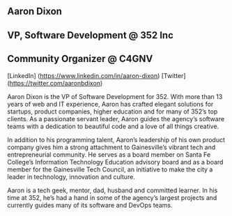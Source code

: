 Aaron Dixon
---

## VP, Software Development @ 352 Inc
## Community Organizer @ C4GNV

[LinkedIn] (https://www.linkedin.com/in/aaron-dixon)
[Twitter] (https://twitter.com/aaronbdixon)

Aaron Dixon is the VP of Software Development for 352. With more than 13 years of web and IT experience, Aaron has crafted elegant solutions for startups, product companies, higher education and for many of 352’s top clients. As a passionate servant leader, Aaron guides the agency’s software teams with a dedication to beautiful code and a love of all things creative.

In addition to his programming talent, Aaron’s leadership of his own product company gives him a strong attachment to Gainesville’s vibrant tech and entrepreneurial community. He serves as a board member on Santa Fe College’s Information Technology Education advisory board and as a board member for the Gainesville Tech Council, an initiative to make the city a leader in technology, innovation and culture.

Aaron is a tech geek, mentor, dad, husband and committed learner. In his time at 352, he’s had a hand in some of the agency’s largest projects and currently guides many of its software and DevOps teams.
